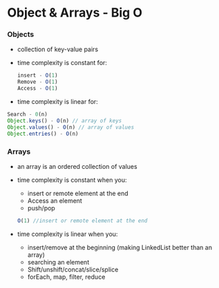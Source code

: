 # Object & Arrays - Big O

### Objects

- collection of key-value pairs
- time complexity is constant for:
    
    ```jsx
    insert - O(1)
    Remove - O(1)
    Access - O(1)
    ```
    
- time complexity is linear for:

```jsx
Search - 0(n)
Object.keys() - O(n) // array of keys
Object.values() - O(n) // array of values
Object.entries() - O(n)
```

### Arrays

- an array is an ordered collection of values
- time complexity is constant when you:
    - insert or remote element at the end
    - Access an element
    - push/pop
    
    ```jsx
    O(1) //insert or remote element at the end
    ```
    
- time complexity is linear when you:
    - insert/remove at the beginning (making LinkedList better than an array)
    - searching an element
    - Shift/unshift/concat/slice/splice
    - forEach, map, filter, reduce
